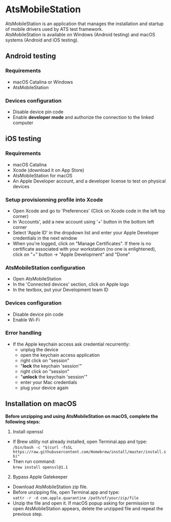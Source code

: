 # AtsMobileStation
AtsMobileStation is an application that manages the installation and startup of mobile drivers used by ATS test framework.  
AtsMobileStation is available on Windows (Android testing) and macOS systems (Android and iOS testing).

## Android testing

### Requirements
- macOS Catalina or Windows
- AtsMobileStation

### Devices configuration
- Disable device pin code 
- Enable **developer mode** and authorize the connection to the linked computer

## iOS testing 

### Requirements
- macOS Catalina 
- Xcode (download it on App Store)
- AtsMobileStation for macOS
- An Apple Developer account, and a developer license to test on physical devices 

### Setup provisionning profile into Xcode
- Open Xcode and go to 'Preferences' (Click on Xcode code in the left top corner)
- In 'Accounts', add a new account using '+' button in the bottom left corner
- Select 'Apple ID' in the dropdown list and enter your Apple Developer credentials in the next window
- When you're logged, click on "Manage Certificates". If there is no certificate associated with your workstation (no one is enlightened), click on "+" button -> "Apple Development" and "Done"

### AtsMobileStation configuration
- Open AtsMobileStation
- In the 'Connected devices' section, click on Apple logo
- In the textbox, put your Development team ID

### Devices configuration
- Disable device pin code 
- Enable Wi-Fi

### Error handling
- If the Apple keychain access ask credential recurrently: 
  - unplug the device
  - open the keychain access application
  - right click on "session"
  - "**lock** the keychain 'session'"
  - right click on "session"
  - "**unlock** the keychain 'session'"
  - enter your Mac credentials
  - plug your device again

## Installation on macOS

**Before unzipping and using AtsMobileStation on macOS, complete the following steps:**

1. Install openssl
- If Brew utility not already installed, open Terminal.app and type:  
`/bin/bash -c "$(curl -fsSL https://raw.githubusercontent.com/Homebrew/install/master/install.sh)"`
- Then run command:  
`brew install openssl@1.1`

2. Bypass Apple Gatekeeper
- Download AtsMobileStation zip file.
- Before unzipping file, open Terminal.app and type:  
`xattr -r -d com.apple.quarantine /path/of/your/zip/file` 
- Unzip the file and open it. If macOS popup asking for permission to open AtsMobileStation appears, delete the unzipped file and repeat the previous step.